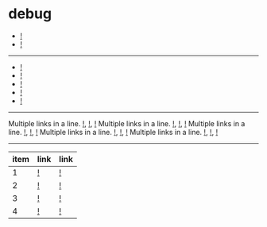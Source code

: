 # debug

- [!](/debug/)
- [!](/debug/README.md)

-----

- [!](/)
- [!](/pages/page1.md)
- [!](/pages/page2.md)
- [!](/pages/page3.md)
- [!](/pages/page4.md)

-----

Multiple links in a line. [!](/), [!](/), [!](/)
Multiple links in a line. [!](/pages/page1.md), [!](/pages/page1.md), [!](/pages/page1.md)
Multiple links in a line. [!](/pages/page2.md), [!](/pages/page2.md), [!](/pages/page2.md)
Multiple links in a line. [!](/pages/page3.md), [!](/pages/page3.md), [!](/pages/page3.md)
Multiple links in a line. [!](/pages/page4.md), [!](/pages/page4.md), [!](/pages/page4.md)

-----

| item | link                 | link                 |
|------|----------------------|----------------------|
| 1    | [!](/pages/page1.md) | [!](/pages/page1.md) |
| 2    | [!](/pages/page2.md) | [!](/pages/page2.md) |
| 3    | [!](/pages/page3.md) | [!](/pages/page3.md) |
| 4    | [!](/pages/page4.md) | [!](/pages/page4.md) |
